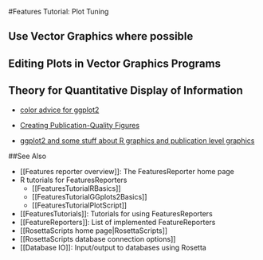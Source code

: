#Features Tutorial: Plot Tuning

Use Vector Graphics where possible
----------------------------------

Editing Plots in Vector Graphics Programs
-----------------------------------------

Theory for Quantitative Display of Information
----------------------------------------------

-   [color advice for ggplot2](http://www.cookbook-r.com/Graphs/Colors_%28ggplot2%29/)

-   [Creating Publication-Quality Figures](http://wilke.openwetware.org/Creating_figures.html)

-   [ggplot2 and some stuff about R graphics and publication level graphics](http://www.biostat.jhsph.edu/bit/compintro/Kasperggplot2.pdf)

##See Also

* [[Features reporter overview]]: The FeaturesReporter home page
* R tutorials for FeaturesReporters
  * [[FeaturesTutorialRBasics]]
  * [[FeaturesTutorialGGplots2Basics]]
  * [[FeaturesTutorialPlotScript]]
* [[FeaturesTutorials]]: Tutorials for using FeaturesReporters
* [[FeatureReporters]]: List of implemented FeatureReporters
* [[RosettaScripts home page|RosettaScripts]]
* [[RosettaScripts database connection options]]
* [[Database IO]]: Input/output to databases using Rosetta